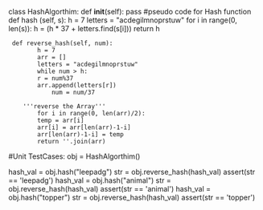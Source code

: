 class HashAlgorthim:
	def __init__(self):
		pass
	#pseudo code for Hash function 
     	def hash (self, s):
     		h = 7
        	letters = "acdegilmnoprstuw"
        	for i in range(0, len(s)):
          		h = (h * 37 + letters.find(s[i]))
        	return h

   	 def reverse_hash(self, num):
    		h = 7
    		arr = []
    		letters = "acdegilmnoprstuw"
    		while num > h:
			r = num%37
			arr.append(letters[r])
        		num = num/37

		'''reverse the Array'''
        	for i in range(0, len(arr)/2):
			temp = arr[i]
			arr[i] = arr[len(arr)-1-i]
			arr[len(arr)-1-i] = temp
    	  	return ''.join(arr)
 
#Unit TestCases:
obj = HashAlgorthim()
    
hash_val =  obj.hash("leepadg")
str = obj.reverse_hash(hash_val)
assert(str == 'leepadg')
hash_val =  obj.hash("animal")
str = obj.reverse_hash(hash_val)
assert(str == 'animal')
hash_val =  obj.hash("topper")
str = obj.reverse_hash(hash_val)
assert(str == 'topper')






